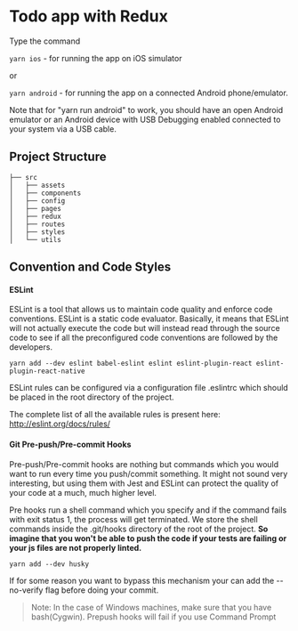 # Todo app with Redux

Type the command

```yarn ios``` - for running the app on iOS simulator

or

```yarn android``` - for running the app on a connected Android phone/emulator.

Note that for "yarn run android" to work, you should have an open Android emulator or an Android device with USB Debugging enabled connected to your system via a USB cable.

## Project Structure

```
├── src
│   ├── assets
│   ├── components
│   ├── config
│   ├── pages
│   ├── redux
│   ├── routes
│   ├── styles
│   └── utils
```

## Convention and Code Styles

#### ESLint

ESLint is a tool that allows us to maintain code quality and enforce code conventions. ESLint is a static code evaluator. Basically, it means that ESLint will not actually execute the code but will instead read through the source code to see if all the preconfigured code conventions are followed by the developers.

```
yarn add --dev eslint babel-eslint eslint eslint-plugin-react eslint-plugin-react-native
```

ESLint rules can be configured via a configuration file .eslintrc which should be placed in the root directory of the project.

The complete list of all the available rules is present here: http://eslint.org/docs/rules/


#### Git Pre-push/Pre-commit Hooks

Pre-push/Pre-commit hooks are nothing but commands which you would want to run every time you push/commit something. It might not sound very interesting, but using them with Jest and ESLint can protect the quality of your code at a much, much higher level.

Pre hooks run a shell command which you specify and if the command fails with exit status 1, the process will get terminated. We store the shell commands inside the .git/hooks directory of the root of the project. <b>So imagine that you won't be able to push the code if your tests are failing or your js files are not properly linted.</b>

```
yarn add --dev husky
```

If for some reason you want to bypass this mechanism your can add the --no-verify flag before doing your commit.

> Note: In the case of Windows machines, make sure that you have bash(Cygwin). Prepush hooks will fail if you use Command Prompt